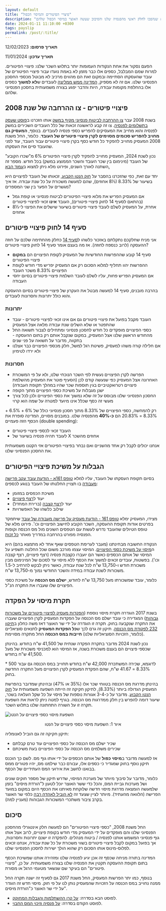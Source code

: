 ```yaml
---
layout: default
title: "פיצויי הפיטורים והמיסוי הכפול"
description: "על פיצויי הפיטורים שנהפכו לחלק ראשי מהפנסיה שלנו והסיבוב שעשה האוצר במיסוי הכפול שלהם"
date: 2024-01-11 11:10:00 +0300
tags: payslip
permalink: /post/:title/
---
```

**תאריך פרסום:** 12/02/2023

**תאריך עדכון:** 11/01/2024

הפעם נסקור את אחת הנקודות העמומות יותר בתלוש השכר שלנו: פיצויי הפיטורים. למרות שמם המבלבל, כספים אלו כבר מזמן לא באמת נועדו עבור פיצויי הפיטורים של עובד שהעסקתו הסתיימה ובמקום זאת הם מהווים מרכיב לא מבוטל מכספי החסכון הפנסיוני שלנו. אם זה לא מספיק, [המדינה ממש ממליצה](https://www.kolzchut.org.il/he/%D7%A4%D7%99%D7%A6%D7%95%D7%99%D7%99_%D7%A4%D7%99%D7%98%D7%95%D7%A8%D7%99%D7%9D_%D7%9C%D7%A2%D7%95%D7%91%D7%93_%D7%A9%D7%94%D7%AA%D7%A4%D7%98%D7%A8) לעובדים ש**לא למשוך** כספים אלו בהחלפת מקומות עבודה, היות והדבר יפגע בצורה משמעותית בחסכון הפנסיוני שלהם.


## פיצויי פיטורים - צו ההרחבה של שנת 2008
בשנת 2008 עבר [צו ההרחבה לביטוח פנסיוני מקיף במשק](https://www.kolzchut.org.il/he/%D7%A6%D7%95_%D7%94%D7%A8%D7%97%D7%91%D7%94_%D7%9C%D7%91%D7%99%D7%98%D7%95%D7%97_%D7%A4%D7%A0%D7%A1%D7%99%D7%95%D7%A0%D7%99_%D7%9E%D7%A7%D7%99%D7%A3_%D7%91%D7%9E%D7%A9%D7%A7) אותו הזכרנו ב[פוסט שעסק בתשלומים לפנסיה](../על-פנסיה-וזיכוי-המס-החבוי/). צו זה קבע לראשונה זכאות של כלל העובדים השכירים במשק לפנסיה והוא מחייב את המעסיקים להפריש כספי פנסיה לעובדים. בנוסף, **המעסיק גם מחויב להפריש סכומים מסוימים לקרן פיצויי פיטורים של העובד**. כלומר, החל משנת 2008 המעסיק מחוייב להפקיד כל חודש כסף בקרן פיצויי פיטורים עבור העובד, עוד לפני שהעובד סיים את העסקתו.


נכון לשנת 2024, המעסיק מחוייב להפקיד לקרן פיצויי הפיטורים 6% מ"שכרו הקובע" של העובד (מינימום בין שכר העובד והשכר הממוצע במשק) בכל חודש. מספר זה השתנה לאורך השנים, ופירוט מלא ניתן למצוא ב[עמוד הבא.](https://www.kolzchut.org.il/he/%D7%97%D7%95%D7%91%D7%AA_%D7%91%D7%99%D7%98%D7%95%D7%97_%D7%A4%D7%A0%D7%A1%D7%99%D7%95%D7%A0%D7%99_%D7%9C%D7%A2%D7%95%D7%91%D7%93%D7%99%D7%9D#.D7.A9.D7.99.D7.A2.D7.95.D7.A8.D7.99_.D7.94.D7.94.D7.A4.D7.A8.D7.A9.D7.95.D7.AA_.D7.9E.D7.A9.D7.9B.D7.A8_.D7.94.D7.A2.D7.95.D7.91.D7.93)


יחד עם זאת, כפי שהזכרנו בהסבר על [חוק הנטו הקבוע](../חוק-הנטו-הקבוע/), זכאותו של העובד לפיצויים היא בשיעור של 8.33% (⅓8 אחוזים), שהם למעשה משכורת על כל שנת עבודה. אז איך מגשרים על הפער בין שני המספרים?
* אם המעסיק הפריש את מלוא פיצויי הפיטורים לביטוח פנסיוני או קופת גמל (בהתאם לסעיף 14 לחוק פיצויי פיטורים), העובד **אינו** זכאי לפיצויי פיטורים
* אחרת, על המעסיק לשלם לעובד פיצויי פיטורים בשיעור שישלים את הפיצוי ל-⅓8 אחוזים

## סעיף 14 לחוק פיצויי פיטורים
אני מניח שחלקכם נתקלתם באזכור כלשהו ל[סעיף 14](https://www.kolzchut.org.il/he/%D7%A1%D7%A2%D7%99%D7%A3_14_%D7%9C%D7%97%D7%95%D7%A7_%D7%A4%D7%99%D7%A6%D7%95%D7%99%D7%99_%D7%A4%D7%99%D7%98%D7%95%D7%A8%D7%99%D7%9D) כחלק מהחתימה שלכם על חוזה ההעסקה (לרוב כנספח לחוזה). אז מה בעצם אומר סעיף 14 לחוק פיצויי פיטורים?
* סעיף 14 קובע שההפרשות החודשיות של המעסיק לקופת הפיצויים הם **במקום** פיצויי הפיטורים
* ההפרשות יהוו תחליף למלוא הסכום רק אם המעסיק יפריש מדי חודש לקופת הפיצויים 8.33% משכר העובד
* אם המעסיק הפריש פחות, עליו לשלם לעובד השלמת פיצויי פיטורים בסיום יחסי העבודה

בהרבה מובנים, סעיף 14 למעשה מבטל את העקרון של פיצויי פיטורים בסיום ההעסקה והוא כולל יתרונות וחסרונות לעובדים.


### יתרונות
* העובד מקבל בפועל את פיצויי פיטורים גם אם אינו זכאי לפיצויי פיטורים - עובד שהתפטר או שלא השלים שנת עבודה מלאה אצל המעסיק
* כספי הפיצויים מופקדים כל חודש לחסכון פנסיוני ומתחילים לצבור תשואה החל מהחודש הראשון שלנו אצל המעסיק, במקום שנקבל אותם רק בתום ההעסקה - בתקווה, מדובר על תשואה על פני שנים
* אם חלילה קורה משהו למעסיק, פשיטת רגל למשל, חלק מכספי הפיצויים כבר אצלנו ולא ירדו לטימיון

### חסרונות
* הפרשה לקרן הפיצויים נעשית לפי השכר הנוכחי שלנו, ולא על פי המשכורת האחרונה אצל המעסיק כפי שנעשה קודם לכן (הסעיף פוטר את המעסיק מהשלמת פיצויים רטרואקטיביים בגין תוספות שכר שהיו במהלך תקופת העבודה)
* ישנן מגבלות על משיכת כספי הפיצויים מתוך הקופה
* החסכון הפנסיוני שלנו מבוסס על זה שלא נמשוך את כספי הפיצויים ולכן לכל צורך מעשי זה כסף שכלל אינו מיועד למטרה על שמה הוא קרוי

רק להמחשה, כספי הפיצויים של 8.33% מתוך חסכון פנסיוני כולל של 6% + 6.5% + 8.33% = 20.83% הם **כ-40%** מהפנסיה שלנו. במובנים מסויים, המדינה סופרת את הכסף הזה פעמיים (double spending):
* העובד זכאי לכספי פיצויי פיטורים
* לעובד תהיה פנסיה בשיעור של X אחוזים מהשכר

אנחנו יכולים לקבל רק אחד מהשניים ואם נבחר בפיצויי הפיטורים אזי הקטנו משמעותית את החסכון הפנסיוני שלנו.


## הגבלות על משיכת פיצויי הפיטורים
בסיום תקופת העסקתו של העובד, עליו למלא [טופס 161א - הודעת עובד עקב פרישה מעבודה](https://www.gov.il/BlobFolder/service/itc161a/he/Service_Pages_Income_tax_itc161aNew.pdf) בו תצויין החלטתו של העובד בנוגע לכספים:
* משיכת הכפסים במזומן
* יעוד ל[רצף פיצויים](https://www.kolzchut.org.il/he/%D7%A8%D7%A6%D7%A3_%D7%A4%D7%99%D7%A6%D7%95%D7%99%D7%99%D7%9D_(%D7%99%D7%A2%D7%95%D7%93_%D7%9B%D7%A1%D7%A4%D7%99_%D7%A4%D7%99%D7%A6%D7%95%D7%99%D7%99_%D7%94%D7%A4%D7%99%D7%98%D7%95%D7%A8%D7%99%D7%9D_%D7%9C%D7%AA%D7%A9%D7%9C%D7%95%D7%9D_%D7%A4%D7%99%D7%A6%D7%95%D7%99%D7%99%D7%9D_%D7%91%D7%A2%D7%AA%D7%99%D7%93))
* יעוד ל[רצף קצבה](https://www.kolzchut.org.il/he/%D7%A8%D7%A6%D7%A3_%D7%A7%D7%A6%D7%91%D7%94_(%D7%99%D7%A2%D7%95%D7%93_%D7%9B%D7%A1%D7%A4%D7%99_%D7%A4%D7%99%D7%A6%D7%95%D7%99%D7%99_%D7%94%D7%A4%D7%99%D7%98%D7%95%D7%A8%D7%99%D7%9D_%D7%9C%D7%9E%D7%98%D7%A8%D7%AA_%D7%A7%D7%A6%D7%91%D7%AA_%D7%A4%D7%A0%D7%A1%D7%99%D7%94_%D7%97%D7%95%D7%93%D7%A9%D7%99%D7%AA)) (ברירת המחדל)
* שילוב כלשהו של האפשרויות

מצידו, המעסיק ימלא [טופס 161 - הודעת מעסיק על פרישה מעבודה של עובד](https://www.gov.il/BlobFolder/service/itc-161/he/itc161New.pdf) שיתמקד בפרטים אודות תקופת ההעסקה, השכר הקובע לחישוב הפיצויים וכו'. פירוט מלא של טופס הטיולים שהעובד נדרש לעשות עם הטפסים השונים מול מס הכנסה וקופות הפנסיה מפורט בהרחבה במדריך מאתר [כל זכות](https://www.kolzchut.org.il/he/%D7%9E%D7%A9%D7%99%D7%9B%D7%AA_%D7%9B%D7%A1%D7%A4%D7%99_%D7%A4%D7%99%D7%A6%D7%95%D7%99%D7%99_%D7%A4%D7%99%D7%98%D7%95%D7%A8%D7%99%D7%9D_%D7%9E%D7%A7%D7%95%D7%A4%D7%AA_%D7%92%D7%9E%D7%9C_%D7%90%D7%95_%D7%9E%D7%94%D7%91%D7%99%D7%98%D7%95%D7%97_%D7%94%D7%A4%D7%A0%D7%A1%D7%99%D7%95%D7%A0%D7%99).


הנקודה החשובה מבחינתנו (מעבר לערימת הטפסים שאף אחד לא מתמצא בהם) היא ה[מיסוי על משיכת כספי הפיצויים](https://www.kolzchut.org.il/he/%D7%A4%D7%98%D7%95%D7%A8_%D7%9E%D7%9E%D7%A1_%D7%94%D7%9B%D7%A0%D7%A1%D7%94_%D7%A2%D7%9C_%D7%A4%D7%99%D7%A6%D7%95%D7%99%D7%99_%D7%A4%D7%99%D7%98%D7%95%D7%A8%D7%99%D7%9D). המיסוי עצמו מורכב משום שכל החלטה תשפיע על המיסוי של אותם הכספים כאשר הם יועברו כקצבת פנסיה (רצף פיצויים, רצף קצבה וכו'). בפשטות, עובדים זכאים למשוך את הכסף ללא מיסוי עד לסכום של המינימום מבין משכורת חודש ו-13,750 ש"ח לכל שנת עבודה, כאשר ניתן לבקש להרחיב ל-1.5 משכורות לשנת עבודה במידה והשכר החודשי נמוך מ-13,750 ש"ח.


כלומר, עובד שמשכורתו מעל 13,750 ש"ח לחודש, **ישלם מס הכנסה** על משיכת כספי הפיצויים שלו שעברו את התקרה הנ"ל.


## תקרת מיסוי על הפקדה
בשנת 2017 הוגדרה תקרת מיסוי נוספת ([הפקדות מעסיק לפיצויי פיטורים על משכורות גבוהות](https://www.haimasher.com/%D7%94%D7%A4%D7%A7%D7%93%D7%95%D7%AA-%D7%9E%D7%A2%D7%A1%D7%99%D7%A7-%D7%A4%D7%99%D7%A6%D7%95%D7%99%D7%99-%D7%A4%D7%99%D7%98%D7%95%D7%A8%D7%99%D7%9D-%D7%9E%D7%A9%D7%9B%D7%95%D7%A8%D7%95%D7%AA-%D7%92%D7%91%D7%95%D7%94%D7%95%D7%AA-%D7%A9%D7%A0%D7%AA-2017-%D7%9E%D7%A1-%D7%94%D7%9B%D7%A0%D7%A1%D7%94)) המגדירה כי עובד ישלם מס הכנסה על הפקדות המעסיק לקרן הפיצויים שעברו את התקרה שנקבעה בחוק. תקרה זו הוגדרה על ידי שר האוצר דאז משה כחלון ב[תיקון 232 לפקודת מס הכנסה](https://www.nevo.co.il/law_html/Law01/255_001.htm#Seif4). תיקון זה גרם לכך ש**כל הפקדות המעסיק** לתנאים סוציאליים (כלומר, הזכויות הסוציאליות שלנו) **חייבות במס הכנסה** החל מתקרה מסויימת.


נכון לשנת 2024 מדובר בתקרת הפקדה שנתית של 41,500 ש"ח בחודש. בהינתן שכספי פיצויים הם בעצם משכורת בשנה, אז המיסוי הוא למכניסי משכורת של מעל 41,500 ש"ח בחודש.


לדוגמא, שכירה המשתכרת 42,000 ש"ח בחודש תחוייב במס הכנסה גם עבור 500 * 8.33% = 41.67 ש"ח, שהם הפקדת המעסיק לקרן הפיצויים מעל התקרה החדשה בחוק.


בהינתן מדרגת מס הכנסה בטווחי שכר אלו (35% או 47%) ובהינתן שמדובר בהפרשת המעסיק הגדולה ביותר (8.33%), לתיקון חקיקה זה הייתה השפעה משמעותית על [חוק הנטו הקבוע](../חוק-הנטו-הקבוע/). מדובר על כ-3-4 אגורות נוספות של מיסוי על כל שקל העלאה בשכר, שיעור דומה להפרש בין חלק ממדרגות מס הכנסה. בגרף למטה ניתן לראות את השפעת תקרה זו על השורה התחתונה שלנו בתלוש השכר.

<img style="display: block; margin: auto;"
src="/assets/images/תקרת הפקדה לקרן פיצויים - 2023.png" alt="השפעת מיסוי כספי פיצויים על הנטו" title="השפעת מיסוי כספי פיצויים על הנטו">
<p style="text-align: center;">
איור 1: השפעת מיסוי כספי פיצויים על הנטו
</p>

תיקון חקיקה זה גם הוביל לאנומליה:
* שכיר ישלם מס הכנסה על כספי הפיצויים עוד טרם קבלתם
* שכירים משלמים מס הכנסה על כספי הפיצויים בעת משיכתם

אז למעשה מדובר ב**מיסוי כפול** של אותם הכספים על ידי אותו גוף מס. לשם כך הוכנס תיקון נוסף בחוק שמגדיר כי כספים אלו, עבורם כבר שילמנו מס, יהיו פטורים ממס בבואנו לחשב את אירועי המס העתידיים של הכסף.


כלומר, מדובר על סיבוך מיותר של מערכת המיסוי, שדרש תיקון של מספר חוקים שונים ושל מערכות גביית המס, והכל כדי ששר האוצר יוכל לטעון ל"הורדת מיסים" בזמן שלמעשה הומצאה מדרגת מיסוי חדשה שלוקחת מאיתנו את הכסף היום במקום במועד הפרישה (הלוואה מהעתיד). מיותר לציין שצעד זה [לא הוביל לאהדה רבה](https://www.prisha.co.il/Article/%D7%9E%D7%A1-%D7%94%D7%A4%D7%A7%D7%93%D7%94-%D7%A4%D7%99%D7%A6%D7%95%D7%99%D7%99%D7%9D) כלפי שר האוצר בקרב ציבור משתכרי המשכורות הגבוהות (מעניין למה).


## סיכום
החל משנת 2008, "כספי פיצויי הפיטורים" הם למעשה חלק אינטגרלי מהחסכון הפנסיוני שלנו והם מופקדים על ידי המעסיק מדי חודש בקופת פיצויים, לרוב אצל אותו גוף פנסיוני המשמש אותנו לפנסיה / ביטוח מנהלים. להפקדה זו ישנם יתרונות וחסרונות, אך בפועל במקום לקבל פיצויי פיטורים בשווי משכורת על כל שנת עבודה, אנחנו זכאים לפלוס-מינוס אותו הסכום רק שהוא הולך ישירות לחסכון הפנסיוני שלנו.


המדינה בתורה מניחה שכסף זה אכן יגיע לפנסיה שלנו ומזהירה אותנו שמשיכת הכסף בתום תקופת ההעסקה תקטין את הפנסיה שלנו בצורה משמעותית. על כן, "פיצויי פיטורים" הם בעיקר שם שנשאר מטעמי הרגל או מסורת.


בנוסף, כמו יתר הפרשות המעסיק, החל משנת 2017 גם לסעיף זה ישנה תקרה החל ממנה נחוייב במס הכנסה על הזכויות שהמעסיק נותן לנו על פי חוק. מיסוי חדש זה הוגדר על ידי שר האוצר כ"הורדת מיסים".

* לפוסט הבא בסדרה: [על קרן ההשתלמות והגבלות המחוקק](../קרן-השתלמות/).
* לפוסט הקודם בסדרה: [על פנסיה וזיכוי המס החבוי](../על-פנסיה-וזיכוי-המס-החבוי/).

